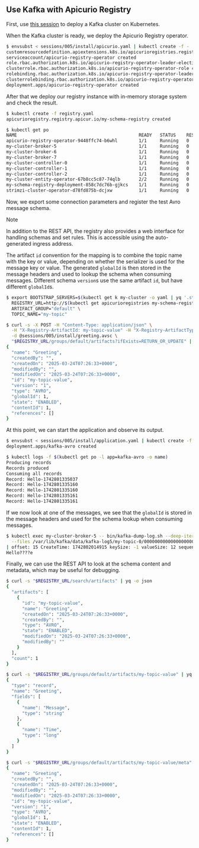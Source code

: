 ## Use Kafka with Apicurio Registry

First, use [this session](/sessions/001) to deploy a Kafka cluster on Kubernetes.

When the Kafka cluster is ready, we deploy the Apicurio Registry operator.

```sh
$ envsubst < sessions/005/install/apicurio.yaml | kubectl create -f -
customresourcedefinition.apiextensions.k8s.io/apicurioregistries.registry.apicur.io created
serviceaccount/apicurio-registry-operator created
role.rbac.authorization.k8s.io/apicurio-registry-operator-leader-election-role created
clusterrole.rbac.authorization.k8s.io/apicurio-registry-operator-role created
rolebinding.rbac.authorization.k8s.io/apicurio-registry-operator-leader-election-rolebinding created
clusterrolebinding.rbac.authorization.k8s.io/apicurio-registry-operator-rolebinding created
deployment.apps/apicurio-registry-operator created
```

After that we deploy our registry instance with in-memory storage system and check the result.

```sh
$ kubectl create -f registry.yaml
apicurioregistry.registry.apicur.io/my-schema-registry created

$ kubectl get po
NAME                                              READY   STATUS    RESTARTS   AGE
apicurio-registry-operator-9448ffc74-b6whl        1/1     Running   0          69s
my-cluster-broker-5                               1/1     Running   0          4m54s
my-cluster-broker-6                               1/1     Running   0          4m27s
my-cluster-broker-7                               1/1     Running   0          5m19s
my-cluster-controller-0                           1/1     Running   0          7m32s
my-cluster-controller-1                           1/1     Running   0          7m32s
my-cluster-controller-2                           1/1     Running   0          7m32s
my-cluster-entity-operator-67b8cc5c87-74qlb       2/2     Running   0          6m59s
my-schema-registry-deployment-858c7dc76b-gjkcs    1/1     Running   0          66s
strimzi-cluster-operator-d78fd875b-dcjxw          1/1     Running   0          8m36s
```

Now, we export some connection parameters and register the test Avro message schema.

> [!NOTE]  
> In addition to the REST API, the registry also provides a web interface for handling schemas and set rules.
> This is accessible using the auto-generated ingress address.

The artifact `id` convention for the mapping is to combine the topic name with the key or value, depending on whether the serializer is used for the message key or value.
The generated `globalId` is then stored in the message headers and used to lookup the schema when consuming messages.
Different schema `version`s use the same artifact `id`, but have different `globalId`s.

```sh
$ export BOOTSTRAP_SERVERS=$(kubectl get k my-cluster -o yaml | yq '.status.listeners.[] | select(.name == "plain").bootstrapServers') \
  REGISTRY_URL=http://$(kubectl get apicurioregistries my-schema-registry -o jsonpath="{.status.info.host}")/apis/registry/v2 \
  ARTIFACT_GROUP="default" \
  TOPIC_NAME="my-topic"

$ curl -s -X POST -H "Content-Type: application/json" \
  -H "X-Registry-ArtifactId: my-topic-value" -H "X-Registry-ArtifactType: AVRO" \
  -d @sessions/005/install/greeting.avsc \
  "$REGISTRY_URL/groups/default/artifacts?ifExists=RETURN_OR_UPDATE" | yq -o json
{
  "name": "Greeting",
  "createdBy": "",
  "createdOn": "2025-03-24T07:26:33+0000",
  "modifiedBy": "",
  "modifiedOn": "2025-03-24T07:26:33+0000",
  "id": "my-topic-value",
  "version": "1",
  "type": "AVRO",
  "globalId": 1,
  "state": "ENABLED",
  "contentId": 1,
  "references": []
}
```

At this point, we can start the application and observe its output.

```sh
$ envsubst < sessions/005/install/application.yaml | kubectl create -f -
deployment.apps/kafka-avro created

$ kubectl logs -f $(kubectl get po -l app=kafka-avro -o name)
Producing records
Records produced
Consuming all records
Record: Hello-1742801335037
Record: Hello-1742801335160
Record: Hello-1742801335160
Record: Hello-1742801335161
Record: Hello-1742801335161
```

If we now look at one of the messages, we see that the `globalId` is stored in the message headers and used for the schema lookup when consuming messages.

```sh
$ kubectl exec my-cluster-broker-5 -- bin/kafka-dump-log.sh --deep-iteration --print-data-log \
  --files /var/lib/kafka/data/kafka-log5/my-topic-0/00000000000000000000.log | tail -n2
| offset: 15 CreateTime: 1742802014915 keySize: -1 valueSize: 12 sequence: 4 headerKeys: [apicurio.value.globalId,apicurio.value.encoding] payload: 
Hello????e
```

Finally, we can use the REST API to look at the schema content and metadata, which may be useful for debugging.

```sh
$ curl -s "$REGISTRY_URL/search/artifacts" | yq -o json
{
  "artifacts": [
    {
      "id": "my-topic-value",
      "name": "Greeting",
      "createdOn": "2025-03-24T07:26:33+0000",
      "createdBy": "",
      "type": "AVRO",
      "state": "ENABLED",
      "modifiedOn": "2025-03-24T07:26:33+0000",
      "modifiedBy": ""
    }
  ],
  "count": 1
}

$ curl -s "$REGISTRY_URL/groups/default/artifacts/my-topic-value" | yq -o json
{
  "type": "record",
  "name": "Greeting",
  "fields": [
    {
      "name": "Message",
      "type": "string"
    },
    {
      "name": "Time",
      "type": "long"
    }
  ]
}

$ curl -s "$REGISTRY_URL/groups/default/artifacts/my-topic-value/meta" | yq -o json
{
  "name": "Greeting",
  "createdBy": "",
  "createdOn": "2025-03-24T07:26:33+0000",
  "modifiedBy": "",
  "modifiedOn": "2025-03-24T07:26:33+0000",
  "id": "my-topic-value",
  "version": "1",
  "type": "AVRO",
  "globalId": 1,
  "state": "ENABLED",
  "contentId": 1,
  "references": []
}
```
